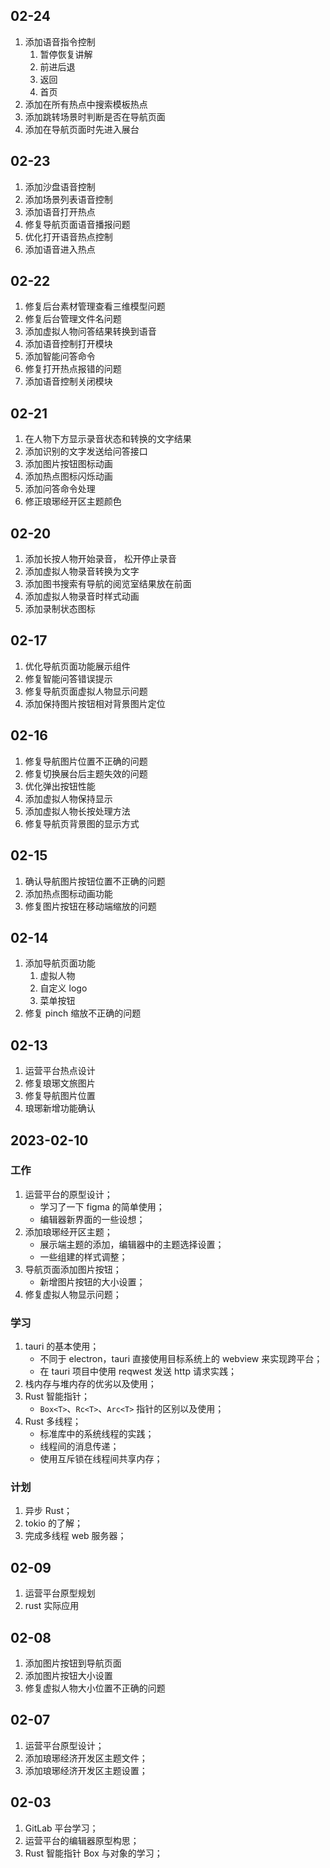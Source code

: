 ## 02-24

1. 添加语音指令控制
	1. 暂停恢复讲解
	2. 前进后退
	3. 返回
	4. 首页
2. 添加在所有热点中搜索模板热点
3. 添加跳转场景时判断是否在导航页面
4. 添加在导航页面时先进入展台

## 02-23

1. 添加沙盘语音控制
2. 添加场景列表语音控制
3. 添加语音打开热点
4. 修复导航页面语音播报问题
5. 优化打开语音热点控制
6. 添加语音进入热点

## 02-22

1. 修复后台素材管理查看三维模型问题
2. 修复后台管理文件名问题
3. 添加虚拟人物问答结果转换到语音
4. 添加语音控制打开模块
5. 添加智能问答命令
6. 修复打开热点报错的问题
7. 添加语音控制关闭模块

## 02-21

1. 在人物下方显示录音状态和转换的文字结果
2. 添加识别的文字发送给问答接口
3. 添加图片按钮图标动画
4. 添加热点图标闪烁动画
5. 添加问答命令处理
6. 修正琅琊经开区主题颜色

## 02-20

1. 添加长按人物开始录音， 松开停止录音
2. 添加虚拟人物录音转换为文字
3. 添加图书搜索有导航的阅览室结果放在前面
4. 添加虚拟人物录音时样式动画
5. 添加录制状态图标

## 02-17

1. 优化导航页面功能展示组件
2. 修复智能问答错误提示
3. 修复导航页面虚拟人物显示问题
4. 添加保持图片按钮相对背景图片定位

## 02-16

1. 修复导航图片位置不正确的问题
2. 修复切换展台后主题失效的问题
3. 优化弹出按钮性能
4. 添加虚拟人物保持显示
5. 添加虚拟人物长按处理方法
6. 修复导航页背景图的显示方式

## 02-15

1. 确认导航图片按钮位置不正确的问题
2. 添加热点图标动画功能
3. 修复图片按钮在移动端缩放的问题

## 02-14

1. 添加导航页面功能
	1. 虚拟人物
	2. 自定义 logo
	3. 菜单按钮
2. 修复 pinch 缩放不正确的问题

## 02-13

1. 运营平台热点设计
2. 修复琅琊文旅图片
3. 修复导航图片位置
4. 琅琊新增功能确认

## 2023-02-10

### 工作

1. 运营平台的原型设计；
	* 学习了一下 figma 的简单使用；
	* 编辑器新界面的一些设想；
2. 添加琅琊经开区主题；
	* 展示端主题的添加，编辑器中的主题选择设置；
	* 一些组建的样式调整；
3. 导航页面添加图片按钮；
	* 新增图片按钮的大小设置；
4. 修复虚拟人物显示问题；

### 学习

1. tauri 的基本使用；
	* 不同于 electron，tauri 直接使用目标系统上的 webview 来实现跨平台；
	* 在 tauri 项目中使用 reqwest 发送 http 请求实践；
2. 栈内存与堆内存的优劣以及使用；
3. Rust 智能指针；
	* `Box<T>`、`Rc<T>`、`Arc<T>` 指针的区别以及使用；
4. Rust 多线程；
	* 标准库中的系统线程的实践；
	* 线程间的消息传递；
	* 使用互斥锁在线程间共享内存；

### 计划

1. 异步 Rust；
2. tokio 的了解；
3. 完成多线程 web 服务器；

## 02-09

1. 运营平台原型规划
2. rust 实际应用

## 02-08

1. 添加图片按钮到导航页面
2. 添加图片按钮大小设置
3. 修复虚拟人物大小位置不正确的问题

## 02-07

1. 运营平台原型设计；
2. 添加琅琊经济开发区主题文件；
3. 添加琅琊经济开发区主题设置；

## 02-03

1. GitLab 平台学习；
2. 运营平台的编辑器原型构思；
3. Rust 智能指针 Box 与对象的学习；